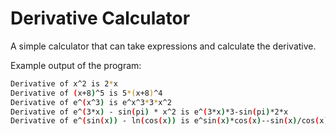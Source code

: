 # Derivative Calculator

A simple calculator that can take expressions and calculate the derivative.

Example output of the program:

```sh
Derivative of x^2 is 2*x
Derivative of (x+8)^5 is 5*(x+8)^4
Derivative of e^(x^3) is e^x^3*3*x^2
Derivative of e^(3*x) - sin(pi) * x^2 is e^(3*x)*3-sin(pi)*2*x
Derivative of e^(sin(x)) - ln(cos(x)) is e^sin(x)*cos(x)--sin(x)/cos(x)
```
